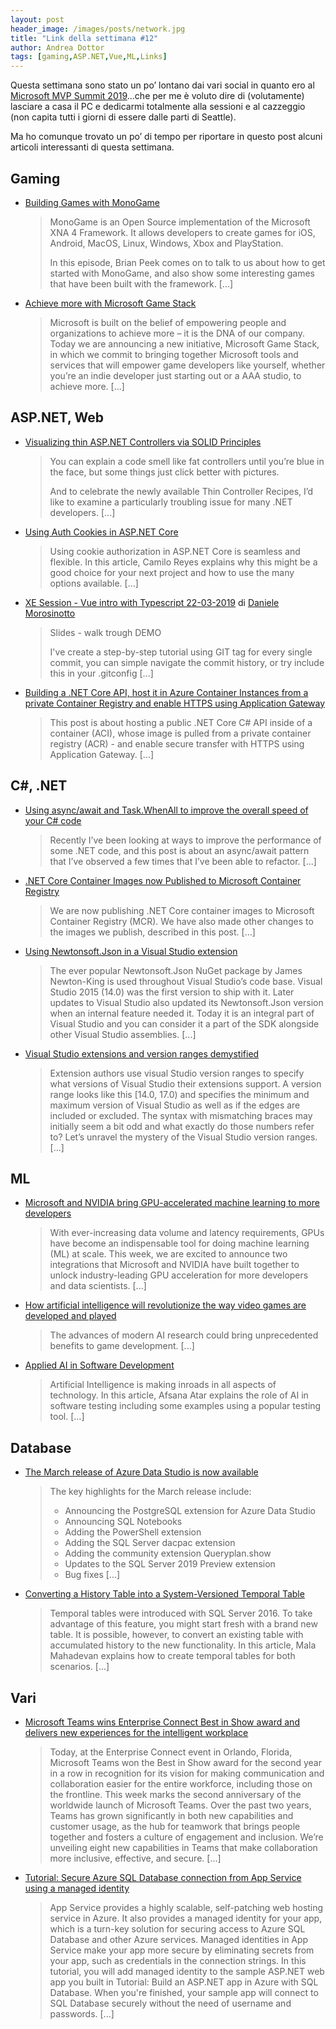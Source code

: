 ```yaml
---
layout: post
header_image: /images/posts/network.jpg
title: "Link della settimana #12"
author: Andrea Dottor
tags: [gaming,ASP.NET,Vue,ML,Links]
---
```


Questa settimana sono stato un po’ lontano dai vari social in quanto ero al [Microsoft MVP Summit 2019](https://mvp.microsoft.com/summit)...che per me è voluto dire di (volutamente) lasciare a casa il PC e dedicarmi totalmente alla sessioni e al cazzeggio (non capita tutti i giorni di essere dalle parti di Seattle). 

Ma ho comunque trovato un po’ di tempo per riportare in questo post alcuni articoli interessanti di questa settimana.
<!--more-->

## Gaming

* [Building Games with MonoGame](https://channel9.msdn.com/Shows/On-NET/Building-Games-with-MonoGame?WT.mc_id=ondotnet-twitter-cephilli)
    >MonoGame is an Open Source implementation of the Microsoft XNA 4 Framework. It allows developers to create games for iOS, Android, MacOS, Linux, Windows, Xbox and PlayStation.
    >
    >In this episode, Brian Peek comes on to talk to us about how to get started with MonoGame, and also show some interesting games that have been built with the framework. [...]

* [Achieve more with Microsoft Game Stack](https://azure.microsoft.com/it-it/blog/achieve-more-with-microsoft-game-stack/)
    >Microsoft is built on the belief of empowering people and organizations to achieve more – it is the DNA of our company. Today we are announcing a new initiative, Microsoft Game Stack, in which we commit to bringing together Microsoft tools and services that will empower game developers like yourself, whether you’re an indie developer just starting out or a AAA studio, to achieve more. [...]

## ASP<span>.NET, Web

* [Visualizing thin ASP.NET Controllers via SOLID Principles](https://makingloops.com/visualizing-thin-controllers/)
    >You can explain a code smell like fat controllers until you’re blue in the face, but some things just click better with pictures.
    >
    >And to celebrate the newly available Thin Controller Recipes, I’d like to examine a particularly troubling issue for many .NET developers. [...]

* [Using Auth Cookies in ASP.NET Core](https://www.red-gate.com/simple-talk/dotnet/net-development/using-auth-cookies-in-asp-net-core/)
    >Using cookie authorization in ASP.NET Core is seamless and flexible. In this article, Camilo Reyes explains why this might be a good choice for your next project and how to use the many options available. [...]

* [XE Session - Vue intro with Typescript 22-03-2019](https://github.com/dmorosinotto/XE_Vue) di [Daniele Morosinotto](https://github.com/dmorosinotto)
    >Slides - walk trough DEMO
    >
    >I've create a step-by-step tutorial using GIT tag for every single commit, you can simple navigate the commit history, or try include this in your .gitconfig [...]
    
* [Building a .NET Core API, host it in Azure Container Instances from a private Container Registry and enable HTTPS using Application Gateway](https://zimmergren.net/azure-container-instances-dotnet-core-api-application-gateway-https/)
   >This post is about hosting a public .NET Core C# API inside of a container (ACI), whose image is pulled from a private container registry (ACR) - and enable secure transfer with HTTPS using Application Gateway. [...]
    
## C#, .NET #

* [Using async/await and Task.WhenAll to improve the overall speed of your C# code](https://jeremylindsayni.wordpress.com/2019/03/11/using-async-await-and-task-whenall-to-improve-the-overall-speed-of-your-c-code/)
    >Recently I’ve been looking at ways to improve the performance of some .NET code, and this post is about an async/await pattern that I’ve observed a few times that I’ve been able to refactor. [...]

* [.NET Core Container Images now Published to Microsoft Container Registry](https://devblogs.microsoft.com/dotnet/net-core-container-images-now-published-to-microsoft-container-registry/)
    >We are now publishing .NET Core container images to Microsoft Container Registry (MCR). We have also made other changes to the images we publish, described in this post. [...]

* [Using Newtonsoft.Json in a Visual Studio extension](https://devblogs.microsoft.com/visualstudio/using-newtonsoft-json-in-a-visual-studio-extension/)
    >The ever popular Newtonsoft.Json NuGet package by James Newton-King is used throughout Visual Studio’s code base. Visual Studio 2015 (14.0) was the first version to ship with it. Later updates to Visual Studio also updated its Newtonsoft.Json version when an internal feature needed it. Today it is an integral part of Visual Studio and you can consider it a part of the SDK alongside other Visual Studio assemblies. [...]
    
* [Visual Studio extensions and version ranges demystified](https://devblogs.microsoft.com/visualstudio/visual-studio-extensions-and-version-ranges-demystified/)
    >Extension authors use visual Studio version ranges to specify what versions of Visual Studio their extensions support. A version range looks like this [14.0, 17.0) and specifies the minimum and maximum version of Visual Studio as well as if the edges are included or excluded. The syntax with mismatching braces may initially seem a bit odd and what exactly do those numbers refer to? Let’s unravel the mystery of the Visual Studio version ranges. [...]

## ML
    
* [Microsoft and NVIDIA bring GPU-accelerated machine learning to more developers](https://azure.microsoft.com/it-it/blog/microsoft-and-nvidia-bring-gpu-accelerated-machine-learning-to-more-developers/)
    >With ever-increasing data volume and latency requirements, GPUs have become an indispensable tool for doing machine learning (ML) at scale. This week, we are excited to announce two integrations that Microsoft and NVIDIA have built together to unlock industry-leading GPU acceleration for more developers and data scientists. [...]
    
* [How artificial intelligence will revolutionize the way video games are developed and played](https://www.theverge.com/2019/3/6/18222203/video-game-ai-future-procedural-generation-deep-learning)
    >The advances of modern AI research could bring unprecedented benefits to game development. [...]
    
* [Applied AI in Software Development](https://www.red-gate.com/simple-talk/dotnet/software-delivery/applied-ai-in-software-development/)
    >Artificial Intelligence is making inroads in all aspects of technology. In this article, Afsana Atar explains the role of AI in software testing including some examples using a popular testing tool. [...]
    
## Database

* [The March release of Azure Data Studio is now available](https://cloudblogs.microsoft.com/sqlserver/2019/03/18/the-march-release-of-azure-data-studio-is-now-available/)
    >The key highlights for the March release include:
    >
    >  * Announcing the PostgreSQL extension for Azure Data Studio
    >  * Announcing SQL Notebooks
    >  * Adding the PowerShell extension
    >  * Adding the SQL Server dacpac extension
    >  * Adding the community extension Queryplan.show
    >  * Updates to the SQL Server 2019 Preview extension
    >  * Bug fixes
    >  [...]

* [Converting a History Table into a System-Versioned Temporal Table](https://www.red-gate.com/simple-talk/sql/t-sql-programming/converting-a-history-table-into-a-system-versioned-temporal-table/)
    >Temporal tables were introduced with SQL Server 2016. To take advantage of this feature, you might start fresh with a brand new table. It is possible, however, to convert an existing table with accumulated history to the new functionality. In this article, Mala Mahadevan explains how to create temporal tables for both scenarios. [...]

## Vari

* [Microsoft Teams wins Enterprise Connect Best in Show award and delivers new experiences for the intelligent workplace](https://www.microsoft.com/en-us/microsoft-365/blog/2019/03/19/microsoft-teams-experiences-intelligent-workplace/)
    >Today, at the Enterprise Connect event in Orlando, Florida, Microsoft Teams won the Best in Show award for the second year in a row in recognition for its vision for making communication and collaboration easier for the entire workforce, including those on the frontline. This week marks the second anniversary of the worldwide launch of Microsoft Teams. Over the past two years, Teams has grown significantly in both new capabilities and customer usage, as the hub for teamwork that brings people together and fosters a culture of engagement and inclusion. We’re unveiling eight new capabilities in Teams that make collaboration more inclusive, effective, and secure. [...]
    
* [Tutorial: Secure Azure SQL Database connection from App Service using a managed identity](https://docs.microsoft.com/en-us/azure/app-service/app-service-web-tutorial-connect-msi)
    >App Service provides a highly scalable, self-patching web hosting service in Azure. It also provides a managed identity for your app, which is a turn-key solution for securing access to Azure SQL Database and other Azure services. Managed identities in App Service make your app more secure by eliminating secrets from your app, such as credentials in the connection strings. In this tutorial, you will add managed identity to the sample ASP.NET web app you built in Tutorial: Build an ASP.NET app in Azure with SQL Database. When you're finished, your sample app will connect to SQL Database securely without the need of username and passwords. [...]



    
    

    

    